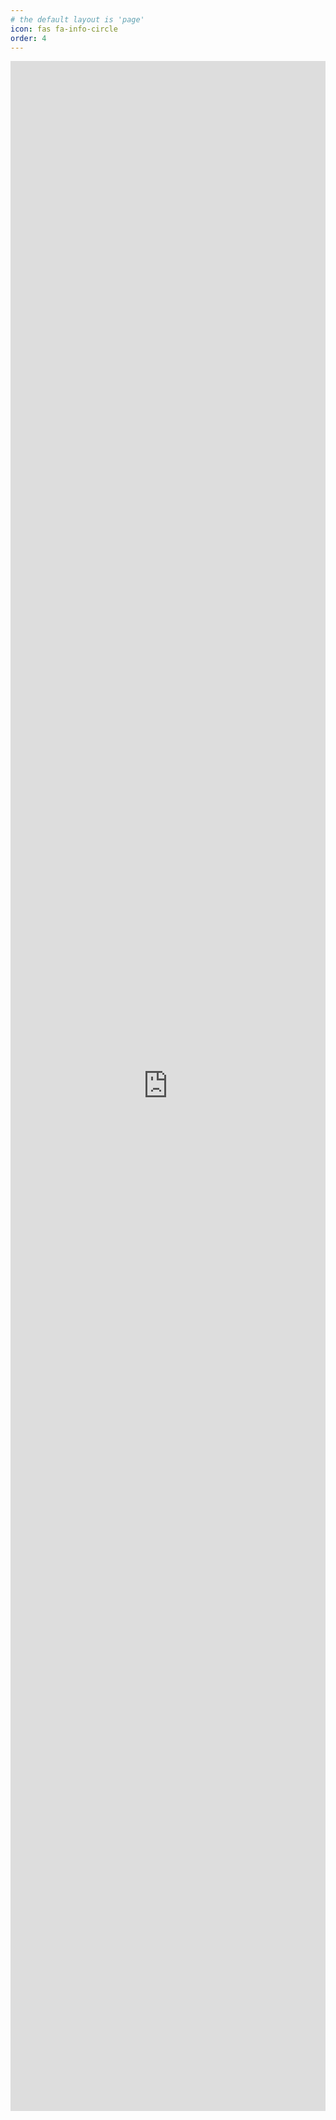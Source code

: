 ```yaml
---
# the default layout is 'page'
icon: fas fa-info-circle
order: 4
---
```


<object 
    data="../assets/resume/mktran-resume2025.pdf#view=FitW" 
    style="width: 100%; height: 82vh; display: block;" 
    type='application/pdf'
    >

<iframe src="https://docs.google.com/viewer?url=https://ark.k3k.dev/assets/resume/mktran-resume2025.pdf#view=FitW&embedded=true" 
    style="width: 100%; height: 82vh; display: block;" frameborder="0"></iframe>

</object>

